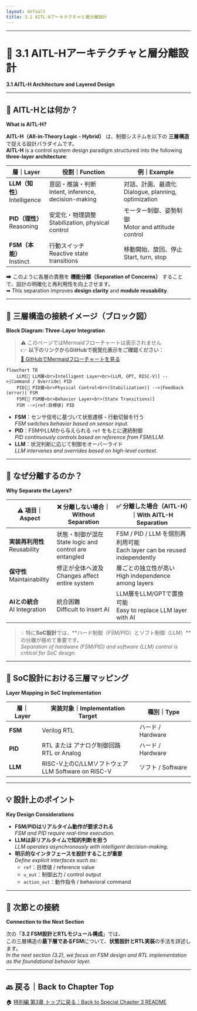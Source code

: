 ```yaml
---
layout: default
title: 3.1 AITL-Hアーキテクチャと層分離設計
---
```


---

# 🧠 3.1 AITL-Hアーキテクチャと層分離設計  
**3.1 AITL-H Architecture and Layered Design**

---

## 🧠 AITL-Hとは何か？  
**What is AITL-H?**

**AITL-H（All-in-Theory Logic - Hybrid）** は、制御システムを以下の **三層構造** で捉える設計パラダイムです。  
**AITL-H** is a control system design paradigm structured into the following **three-layer architecture**:

| 層｜Layer | 役割｜Function | 例｜Example |
|-----------|-------------------|--------------------|
| **LLM（知性）**<br>Intelligence | 意図・推論・判断<br>Intent, inference, decision-making | 対話、計画、最適化<br>Dialogue, planning, optimization |
| **PID（理性）**<br>Reasoning | 安定化・物理調整<br>Stabilization, physical control | モーター制御、姿勢制御<br>Motor and attitude control |
| **FSM（本能）**<br>Instinct | 行動スイッチ<br>Reactive state transitions | 移動開始、旋回、停止<br>Start, turn, stop |

➡ このように各層の責務を **機能分離（Separation of Concerns）** することで、設計の明確化と再利用性を向上させます。  
➡ This separation improves **design clarity** and **module reusability**.

---

## 🧱 三層構造の接続イメージ（ブロック図）  
**Block Diagram: Three-Layer Integration**

> ⚠️ このページではMermaidフローチャートは表示されません  
> 👉 **以下のリンクからGitHubで視覚化表示をご確認ください：**  
> [📎 GitHubでMermaidフローチャートを見る](https://github.com/Samizo-AITL/Edusemi-v4x/blob/main/e_chapter1_python_automation_tools/README.md)

```mermaid
flowchart TB
    LLM[🧠 LLM層<br>Intelligent Layer<br>(LLM, GPT, RISC-V)] -->|Command / Override| PID
    PID[📏 PID層<br>Physical Control<br>(Stabilization)] -->|Feedback (error)| FSM
    FSM[🔁 FSM層<br>Behavior Layer<br>(State Transitions)]
    FSM -->|ref:目標値| PID
```

- **FSM**：センサ信号に基づいて状態遷移・行動切替を行う  
  *FSM switches behavior based on sensor input.*
- **PID**：FSMやLLMから与えられる `ref` をもとに連続制御  
  *PID continuously controls based on reference from FSM/LLM.*
- **LLM**：状況判断に応じて制御をオーバーライド  
  *LLM intervenes and overrides based on high-level context.*

---

## 🎯 なぜ分離するのか？  
**Why Separate the Layers?**

| ⚠️ 項目｜Aspect | ❌ 分離しない場合｜Without Separation | ✅ 分離した場合（AITL-H）｜With AITL-H Separation |
|-------------|-----------------------------|--------------------------------------------|
| **実装再利用性**<br>Reusability | 状態・制御が混在<br>State logic and control are entangled | FSM / PID / LLM を個別再利用可能<br>Each layer can be reused independently |
| **保守性**<br>Maintainability | 修正が全体へ波及<br>Changes affect entire system | 層ごとの独立性が高い<br>High independence among layers |
| **AIとの統合**<br>AI Integration | 統合困難<br>Difficult to insert AI | LLM層をLLM/GPTで置換可能<br>Easy to replace LLM layer with AI |

> 💡 特に**SoC設計**では、**ハード制御（FSM/PID）とソフト制御（LLM）**の分離が極めて重要です。  
> *Separation of hardware (FSM/PID) and software (LLM) control is critical for SoC design.*

---

## 🔗 SoC設計における三層マッピング  
**Layer Mapping in SoC Implementation**

| 層｜Layer | 実装対象｜Implementation Target | 種別｜Type |
|--------|---------------------------|------------------|
| **FSM** | Verilog RTL | ハード / Hardware |
| **PID** | RTL または アナログ制御回路<br>RTL or Analog | ハード / Hardware |
| **LLM** | RISC-V上のC/LLMソフトウェア<br>LLM Software on RISC-V | ソフト / Software |

---

## 💡 設計上のポイント  
**Key Design Considerations**

- **FSM/PIDはリアルタイム動作が要求される**  
  *FSM and PID require real-time execution.*
- **LLMは非リアルタイムで知的判断を担う**  
  *LLM operates asynchronously with intelligent decision-making.*
- **明示的なインタフェースを設計することが重要**  
  *Define explicit interfaces such as:*  
  - `ref`：目標値 / reference value  
  - `u_out`：制御出力 / control output  
  - `action_out`：動作指令 / behavioral command

---

## 📎 次節との接続  
**Connection to the Next Section**

次の「**3.2 FSM設計とRTLモジュール構成**」では、  
この三層構造の**最下層であるFSM**について、**状態設計とRTL実装**の手法を詳述します。  
*In the next section (3.2), we focus on FSM design and RTL implementation as the foundational behavior layer.*

---

## 🔙 戻る｜Back to Chapter Top

🏠 [特別編 第3章 トップに戻る｜Back to Special Chapter 3 README](../README.md)
